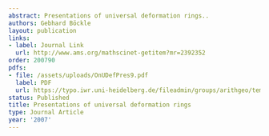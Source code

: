 ```yaml
---
abstract: Presentations of universal deformation rings..
authors: Gebhard Böckle
layout: publication
links:
- label: Journal Link
  url: http://www.ams.org/mathscinet-getitem?mr=2392352
order: 200790
pdfs:
- file: /assets/uploads/OnUDefPres9.pdf
  label: PDF
  url: https://typo.iwr.uni-heidelberg.de/fileadmin/groups/arithgeo/templates/data/Gebhard_Boeckle/OnUDefPres9.pdf
status: Published
title: Presentations of universal deformation rings
type: Journal Article
year: '2007'
---
```

